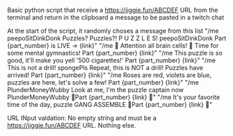Basic python script that receive a https://jiggie.fun/ABCDEF URL from the terminal and return in the clipboard a message to be pasted in a twitch chat

At the start of the script, it randomly choses a message from this list
"/me peepoSitDinkDonk Puzzles? Puzzles?! P U Z Z L E S! peepoSitDinkDonk Part {part_number} is LIVE -> {link}"
"/me 🚨 Attention all brain cells! 🚨 Time for some mental gymnastics! Part {part_number} {link}"
"/me This puzzle is so good, it'll make you yell '500 cigarettes!' Part {part_number} {link}"
"/me This is not a drill! spongePls Repeat, this is NOT a drill! Puzzles have arrived! Part {part_number} {link}"
"/me Roses are red, violets are blue, puzzles are here, let's solve a few! Part {part_number} {link}"
"/me PlunderMoneyWubby Look at me, I'm the puzzle captain now PlunderMoneyWubby 🧩Part {part_number} {link} 🧩"
"/me It's your favorite time of the day, puzzle GANG ASSEMBLE 🧩Part {part_number} {link} 🧩"

URL INput valdation: No empty string and must be a https://jiggie.fun/ABCDEF URL. Nothing else.
